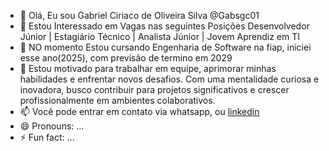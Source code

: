 
- 👋 Olá, Eu sou Gabriel Ciriaco de Oliveira Silva @Gabsgc01
- 👀 Estou Interessado em Vagas nas seguintes Posições Desenvolvedor Júnior | Estagiário Técnico | Analista Júnior | Jovem Aprendiz em TI
- 🌱 NO momento Estou cursando Engenharia de Software na fiap, iniciei esse ano(2025), com previsão de termino em 2029
- 💞️ Estou motivado para trabalhar em equipe, aprimorar minhas habilidades e enfrentar novos desafios. Com uma mentalidade curiosa e inovadora, busco contribuir para projetos significativos e crescer profissionalmente em ambientes colaborativos.
- 📫 Você pode entrar em contato via whatsapp, ou [linkedin]([https://www.google.com](https://www.linkedin.com/in/gabriel-ciriaco-a43b0a198/))
- 😄 Pronouns: ...
- ⚡ Fun fact: ...

<!---
Gabsgc01/Gabsgc01 is a ✨ special ✨ repository because its `README.md` (this file) appears on your GitHub profile.
You can click the Preview link to take a look at your changes.
--->
